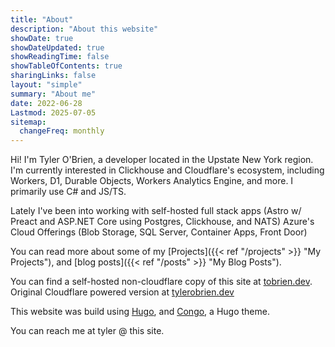 ```yaml
---
title: "About"
description: "About this website"
showDate: true
showDateUpdated: true
showReadingTime: false
showTableOfContents: true
sharingLinks: false
layout: "simple"
summary: "About me"
date: 2022-06-28
Lastmod: 2025-07-05
sitemap:
  changeFreq: monthly
---
```


Hi! I'm Tyler O'Brien, a developer located in the Upstate New York region. I'm currently interested in Clickhouse and Cloudflare's ecosystem, including Workers, D1, Durable Objects, Workers Analytics Engine, and more. I primarily use C# and JS/TS.

Lately I've been into working with self-hosted full stack apps (Astro w/ Preact and ASP.NET Core using Postgres, Clickhouse, and NATS) Azure's Cloud Offerings (Blob Storage, SQL Server, Container Apps, Front Door)

You can read more about some of my [Projects]({{< ref "/projects" >}} "My Projects"), and [blog posts]({{< ref "/posts" >}} "My Blog Posts").

You can find a self-hosted non-cloudflare copy of this site at [tobrien.dev](https://tobrien.dev). Original Cloudflare powered version at [tylerobrien.dev](https://tylerobrien.dev)

This website was build using [Hugo](https://gohugo.io/), and [Congo](https://git.io/hugo-congo), a Hugo theme.

You can reach me at tyler @ this site.
